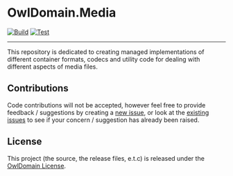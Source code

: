 # OwlDomain.Media

[![Build](https://github.com/Owl-Domain/Media/actions/workflows/build.yml/badge.svg)](https://github.com/Owl-Domain/Media/actions/workflows/build.yml)
[![Test](https://github.com/Owl-Domain/Media/actions/workflows/test.yml/badge.svg)](https://github.com/Owl-Domain/Media/actions/workflows/test.yml)

---


This repository is dedicated to creating managed implementations of different container formats, codecs and utility code for dealing with different aspects of media files.


## Contributions

Code contributions will not be accepted, however feel free to provide feedback / suggestions
by creating a [new issue](https://github.com/Owl-Domain/Media/issues/new), or look at
the [existing issues](https://github.com/Owl-Domain/Media/issues?q=) to see if your
concern / suggestion has already been raised.


## License

This project (the source, the release files, e.t.c) is released under the
[OwlDomain License](https://github.com/Owl-Domain/Media/blob/master/license.md).
